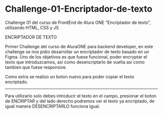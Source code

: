 # Challenge-01-Encriptador-de-texto
Challenge 01 del curso de FrontEnd de Alura ONE "Encriptador de texto", utilizando HTML, CSS y JS

ENCRIPTADOR DE TEXTO

Primer Challenge del curso de AluraONE para backend developer, en este challenge se nos pidio desarrollar un encriptador de texto basado en un Figma.
Uno de los objetivos es que fuese funcional, poder encryptar el texto que introduzcamos, asi como desencriptarlo de vuelta asi como tambien que fuese responsive. 

Como extra se realizo un boton nuevo para poder copiar el texto encriptado.

-----------

Para utilizarlo solo debes introducir el texto en el campo, presionar el boton de ENCRIPTAR y del lado derecho podremos ver el texto ya encriptado, de igual manera DESENCRIPTARLO funciona igual.


